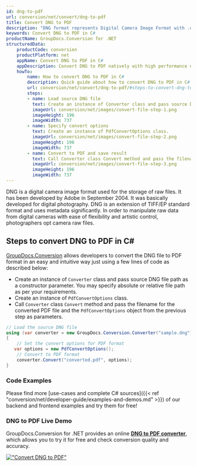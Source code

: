 ```yaml
---
id: dng-to-pdf
url: conversion/net/convert/dng-to-pdf
title: Convert DNG to PDF
description: "DNG format represents Digital Camera Image Format with .dng extension. Learn how to convert DNG to PDF file programmatically in C# language using GroupDocs.Conversion for .NET library."
keywords: Convert DNG to PDF in C#
productName: GroupDocs.Conversion for .NET
structuredData:
    productCode: conversion
    productPlatform: net
    appName: Convert DNG to PDF in C#
    appDescription: Convert DNG to PDF natively with high performance using C# language and server side GroupDocs.Conversion for .NET APIs, without the use of any software like Microsoft or Open Office.
    howTo:
        name: How to convert DNG to PDF in C# 
        description: Quick guide about how to convert DNG to PDF in C# with high performance and accuracy.
        url: conversion/net/convert/dng-to-pdf/#steps-to-convert-dng-to-pdf-in-c
        steps:
        - name: Load source DNG file 
          text: Create an instance of Converter class and pass source DNG file path as a constructor parameter. You may specify absolute or relative file path as per your requirements. 
          imageUrl: conversion/net/images/convert-file-step-1.png
          imageHeight: 196
          imageWidth: 737
        - name: Specify convert options 
          text: Create an instance of PdfConvertOptions class.
          imageUrl: conversion/net/images/convert-file-step-2.png
          imageHeight: 196
          imageWidth: 737
        - name: Convert to PDF and save result 
          text: Call Converter class Convert method and pass the filename for the converted HTML file and the PdfConvertOptions object from the previous step as parameters.
          imageUrl: conversion/net/images/convert-file-step-3.png
          imageHeight: 196
          imageWidth: 737
---
```


DNG is a digital camera image format used for the storage of raw files. It has been developed by Adobe in September 2004. It was basically developed for digital photography. DNG is an extension of TIFF/EP standard format and uses metadata significantly. In order to manipulate raw data from digital cameras with ease of flexibility and artistic control, photographers opt camera raw files.

## Steps to convert DNG to PDF in C#

[GroupDocs.Conversion](https://products.groupdocs.com/conversion/net) allows developers to convert the DNG file to PDF format in an easy and intuitive way just using a few lines of code as described below:

* Create an instance of `Converter` class and pass source DNG file path as a constructor parameter. You may specify absolute or relative file path as per your requirements. 
* Create an instance of `PdfConvertOptions` class.
* Call `Converter` class `Convert` method and pass the filename for the converted PDF file and the `PdfConvertOptions` object from the previous step as parameters.

```csharp
// Load the source DNG file
using (var converter = new GroupDocs.Conversion.Converter("sample.dng"))
{
    // Set the convert options for PDF format
   var options = new PdfConvertOptions();
    // Convert to PDF format
    converter.Convert("converted.pdf", options);
}
```

### Code Examples

Please find more [use-cases and complete C# sources]({{< ref "conversion/net/developer-guide/examples-and-demos.md" >}}) of our backend and frontend examples and try them for free!

### DNG to PDF Live Demo

GroupDocs.Conversion for .NET provides an online [**DNG to PDF converter**](https://products.groupdocs.app/conversion/dng-to-pdf), which allows you to try it for free and check conversion quality and accuracy.

[!["Convert DNG to PDF"](conversion/net/images/convert-to-pdf/convert-dng-to-pdf.png)](https://products.groupdocs.app/conversion/dng-to-pdf)